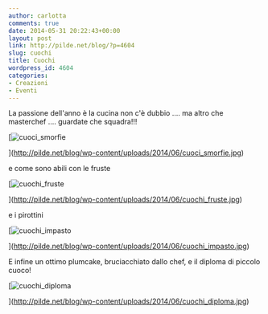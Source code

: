 ```yaml
---
author: carlotta
comments: true
date: 2014-05-31 20:22:43+00:00
layout: post
link: http://pilde.net/blog/?p=4604
slug: cuochi
title: Cuochi
wordpress_id: 4604
categories:
- Creazioni
- Eventi
---
```


La passione dell'anno è la cucina non c'è dubbio .... ma altro che masterchef .... guardate che squadra!!!

[![cuoci_smorfie](http://pilde.net/blog/wp-content/uploads/2014/06/cuoci_smorfie.jpg)


](http://pilde.net/blog/wp-content/uploads/2014/06/cuoci_smorfie.jpg)


e come sono abili con le fruste

[![cuochi_fruste](http://pilde.net/blog/wp-content/uploads/2014/06/cuochi_fruste.jpg)


](http://pilde.net/blog/wp-content/uploads/2014/06/cuochi_fruste.jpg)


e i pirottini

[![cuochi_impasto](http://pilde.net/blog/wp-content/uploads/2014/06/cuochi_impasto.jpg)


](http://pilde.net/blog/wp-content/uploads/2014/06/cuochi_impasto.jpg)


E infine un ottimo plumcake, bruciacchiato dallo chef, e il diploma di piccolo cuoco!

[![cuochi_diploma](http://pilde.net/blog/wp-content/uploads/2014/06/cuochi_diploma.jpg)


](http://pilde.net/blog/wp-content/uploads/2014/06/cuochi_diploma.jpg)




